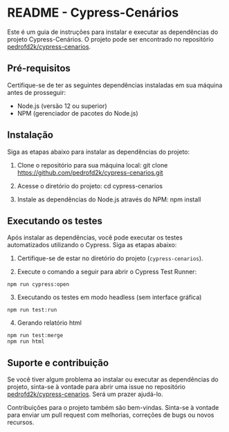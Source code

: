 # README - Cypress-Cenários

Este é um guia de instruções para instalar e executar as dependências do projeto Cypress-Cenários. O projeto pode ser encontrado no repositório [pedrofd2k/cypress-cenarios](https://github.com/pedrofd2k/cypress-cenarios).

## Pré-requisitos

Certifique-se de ter as seguintes dependências instaladas em sua máquina antes de prosseguir:

- Node.js (versão 12 ou superior)
- NPM (gerenciador de pacotes do Node.js)

## Instalação

Siga as etapas abaixo para instalar as dependências do projeto:

1. Clone o repositório para sua máquina local: git clone https://github.com/pedrofd2k/cypress-cenarios.git

2. Acesse o diretório do projeto: cd cypress-cenarios

3. Instale as dependências do Node.js através do NPM: npm install

## Executando os testes

Após instalar as dependências, você pode executar os testes automatizados utilizando o Cypress. Siga as etapas abaixo:

1. Certifique-se de estar no diretório do projeto (`cypress-cenarios`).

2. Execute o comando a seguir para abrir o Cypress Test Runner:

```
npm run cypress:open
```
3. Executando os testes em modo headless (sem interface gráfica)
```
npm run test:run
```
4. Gerando relatório html
```
npm run test:merge
npm run html
```

## Suporte e contribuição

Se você tiver algum problema ao instalar ou executar as dependências do projeto, sinta-se à vontade para abrir uma issue no repositório [pedrofd2k/cypress-cenarios](https://github.com/pedrofd2k/cypress-cenarios). Será um prazer ajudá-lo.

Contribuições para o projeto também são bem-vindas. Sinta-se à vontade para enviar um pull request com melhorias, correções de bugs ou novos recursos.

